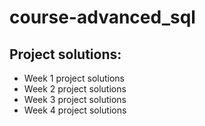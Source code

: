 # course-advanced_sql

## Project solutions:
- Week 1 project solutions
- Week 2 project solutions
- Week 3 project solutions
- Week 4 project solutions
